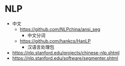 # NLP

* 中文
  * https://github.com/NLPchina/ansj_seg
    * 中文分词
  * https://github.com/hankcs/HanLP
    * 汉语言处理包
* https://nlp.stanford.edu/projects/chinese-nlp.shtml
* https://nlp.stanford.edu/software/segmenter.shtml
